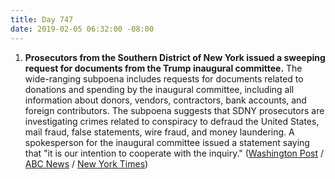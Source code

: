 ```yaml
---
title: Day 747
date: 2019-02-05 06:32:00 -08:00
---
```


1. **Prosecutors from the Southern District of New York issued a sweeping request for documents from the Trump inaugural committee.** The wide-ranging subpoena includes requests for documents related to donations and spending by the inaugural committee, including all information about donors, vendors, contractors, bank accounts, and foreign contributors. The subpoena suggests that SDNY prosecutors are investigating crimes related to conspiracy to defraud the United States, mail fraud, false statements, wire fraud, and money laundering. A spokesperson for the inaugural committee issued a statement saying that "it is our intention to cooperate with the inquiry." ([Washington Post](http://www.washingtonpost.com/politics/federal-prosecutors-issue-sweeping-subpoena-for-documents-from-trump-inaugural-committee-a-sign-of-a-deepening-criminal-probe/2019/02/04/b6382642-28e5-11e9-8eef-0d74f4bf0295_story.html) / [ABC News](https://abcnews.go.com/Politics/york-prosecutors-seek-records-trump-inauguration-committee-sources/story?id=60841246) / [New York Times](https://www.nytimes.com/2019/02/04/us/politics/trump-inaugural-committee-subpoena.html))
